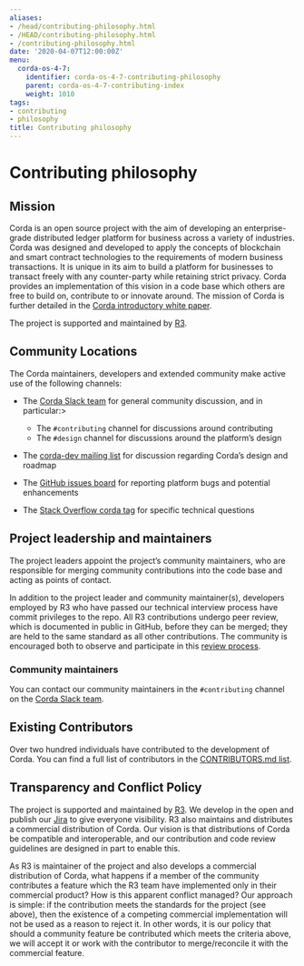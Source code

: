 ```yaml
---
aliases:
- /head/contributing-philosophy.html
- /HEAD/contributing-philosophy.html
- /contributing-philosophy.html
date: '2020-04-07T12:00:00Z'
menu:
  corda-os-4-7:
    identifier: corda-os-4-7-contributing-philosophy
    parent: corda-os-4-7-contributing-index
    weight: 1010
tags:
- contributing
- philosophy
title: Contributing philosophy
---
```



# Contributing philosophy



## Mission

Corda is an open source project with the aim of developing an enterprise-grade distributed ledger platform for business across a variety of
industries.  Corda was designed and developed to apply the concepts of blockchain and smart contract technologies to the requirements of
modern business transactions.  It is unique in its aim to build a platform for businesses to transact freely with any counter-party while
retaining strict privacy. Corda provides an implementation of this vision in a code base which others are free to build on, contribute to
or innovate around. The mission of Corda is further detailed in the [Corda introductory white paper](https://www.r3.com/white-papers/the-corda-platform-an-introduction-whitepaper/).

The project is supported and maintained by [R3](https://www.r3.com).


## Community Locations

The Corda maintainers, developers and extended community make active use of the following channels:


* The [Corda Slack team](http://cordaledger.slack.com) for general community discussion, and in particular:>

    * The `#contributing` channel for discussions around contributing
    * The `#design` channel for discussions around the platform’s design



* The [corda-dev mailing list](https://groups.io/g/corda-dev) for discussion regarding Corda’s design and roadmap
* The [GitHub issues board](https://github.com/corda/corda/issues) for reporting platform bugs and potential enhancements
* The [Stack Overflow corda tag](https://stackoverflow.com/questions/tagged/corda) for specific technical questions


## Project leadership and maintainers

The project leaders appoint the project’s community maintainers, who are responsible for merging community contributions into the code base and
acting as points of contact.

In addition to the project leader and community maintainer(s), developers employed by R3 who have passed our technical interview process
have commit privileges to the repo. All R3 contributions undergo peer review, which is documented in public in GitHub, before they can be
merged; they are held to the same standard as all other contributions. The community is encouraged both to observe and participate in this
[review process](https://github.com/corda/corda/pulls).

### Community maintainers

You can contact our community maintainers in the `#contributing` channel on the [Corda Slack team](http://cordaledger.slack.com).


## Existing Contributors

Over two hundred individuals have contributed to the development of Corda. You can find a full list of contributors in the
[CONTRIBUTORS.md list](https://github.com/corda/corda/blob/master/CONTRIBUTORS.md).


## Transparency and Conflict Policy

The project is supported and maintained by [R3](https://www.r3.com). We develop in the open and publish our
[Jira](https://r3-cev.atlassian.net/projects/CORDA/summary) to give everyone visibility. R3 also maintains and distributes a commercial
distribution of Corda. Our vision is that distributions of Corda be compatible and interoperable, and our contribution and code review
guidelines are designed in part to enable this.

As R3 is maintainer of the project and also develops a commercial distribution of Corda, what happens if a member of the
community contributes a feature which the R3 team have implemented only in their commercial product? How is this apparent conflict managed?
Our approach is simple: if the contribution meets the standards for the project (see above), then the existence of a competing commercial
implementation will not be used as a reason to reject it. In other words, it is our policy that should a community feature be contributed
which meets the criteria above, we will accept it or work with the contributor to merge/reconcile it with the commercial feature.
